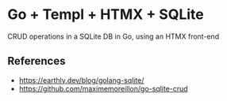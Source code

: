 # Go + Templ + HTMX + SQLite

CRUD operations in a SQLite DB in Go, using an HTMX front-end

## References

- https://earthly.dev/blog/golang-sqlite/
- https://github.com/maximemoreillon/go-sqlite-crud
